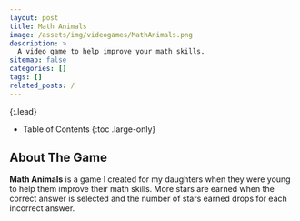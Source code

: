 ```yaml
---
layout: post
title: Math Animals
image: /assets/img/videogames/MathAnimals.png
description: >
  A video game to help improve your math skills.
sitemap: false
categories: []
tags: []
related_posts: /
---
```


{:.lead}

- Table of Contents
{:toc .large-only}

## About The Game

**Math Animals** is a game I created for my daughters when they were young to help them improve their math skills.  More stars are earned when the correct answer is selected and the number of stars earned drops for each incorrect answer.
